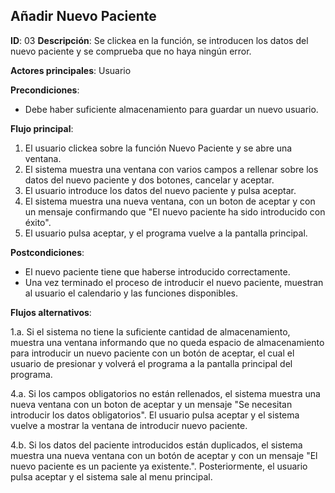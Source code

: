 ## Añadir Nuevo Paciente

**ID**: 03
**Descripción**: Se clickea en la función, se introducen los datos del nuevo paciente y se comprueba que no haya ningún error.

**Actores principales**: Usuario

**Precondiciones**:
* Debe haber suficiente almacenamiento para guardar un nuevo usuario.

**Flujo principal**:
1. El usuario clickea sobre la función Nuevo Paciente y se abre una ventana.
1. El sistema muestra una ventana con varios campos a rellenar sobre los datos del nuevo paciente y dos botones, cancelar y aceptar.
1. El usuario introduce los datos del nuevo paciente y pulsa aceptar.
1. El sistema muestra una nueva ventana, con un boton de aceptar y con un mensaje confirmando que "El nuevo paciente ha sido introducido con éxito".
1. El usuario pulsa aceptar, y el programa vuelve a la pantalla principal.
 
**Postcondiciones**:

* El nuevo paciente tiene que haberse introducido correctamente.
* Una vez terminado el proceso de introducir el nuevo paciente, muestran al usuario el calendario y las funciones disponibles.

**Flujos alternativos**:

1.a. Si el sistema no tiene la suficiente cantidad de almacenamiento, muestra una ventana informando que no queda espacio de almacenamiento para introducir un nuevo paciente con un botón de aceptar, el cual el usuario de presionar y volverá el programa a la pantalla principal del programa.   

4.a. Si los campos obligatorios no están rellenados, el sistema muestra una nueva ventana con un boton de aceptar y un mensaje "Se necesitan introducir los datos obligatorios". El usuario pulsa aceptar y el sistema vuelve a mostrar la ventana de introducir nuevo paciente.   

4.b. Si los datos del paciente introducidos están duplicados, el sistema muestra una nueva ventana con un botón de aceptar y con un mensaje "El nuevo paciente es un paciente ya existente.". Posteriormente, el usuario pulsa aceptar y el sistema sale al menu principal.

